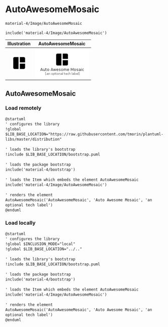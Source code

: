 # AutoAwesomeMosaic


```text
material-4/Image/AutoAwesomeMosaic
```

```text
include('material-4/Image/AutoAwesomeMosaic')
```



| Illustration | AutoAwesomeMosaic |
| :---: | :---: |
| ![illustration for Illustration](../../material-4/Image/AutoAwesomeMosaic.png) | ![illustration for AutoAwesomeMosaic](../../material-4/Image/AutoAwesomeMosaic.Local.png) |




## AutoAwesomeMosaic

### Load remotely
```plantuml
@startuml
' configures the library
!global $LIB_BASE_LOCATION="https://raw.githubusercontent.com/tmorin/plantuml-libs/master/distribution"

' loads the library's bootstrap
!include $LIB_BASE_LOCATION/bootstrap.puml

' loads the package bootstrap
include('material-4/bootstrap')

' loads the Item which embeds the element AutoAwesomeMosaic
include('material-4/Image/AutoAwesomeMosaic')

' renders the element
AutoAwesomeMosaic('AutoAwesomeMosaic', 'Auto Awesome Mosaic', 'an optional tech label')
@enduml
```

### Load locally
```plantuml
@startuml
' configures the library
!global $INCLUSION_MODE="local"
!global $LIB_BASE_LOCATION="../.."

' loads the library's bootstrap
!include $LIB_BASE_LOCATION/bootstrap.puml

' loads the package bootstrap
include('material-4/bootstrap')

' loads the Item which embeds the element AutoAwesomeMosaic
include('material-4/Image/AutoAwesomeMosaic')

' renders the element
AutoAwesomeMosaic('AutoAwesomeMosaic', 'Auto Awesome Mosaic', 'an optional tech label')
@enduml
```

